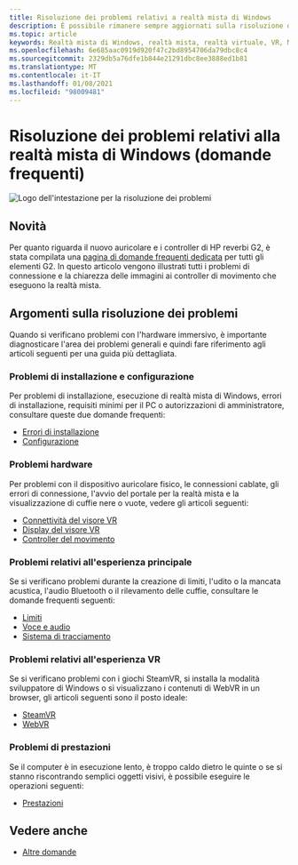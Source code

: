 ```yaml
---
title: Risoluzione dei problemi relativi a realtà mista di Windows
description: È possibile rimanere sempre aggiornati sulla risoluzione dei problemi di Microsoft Mixed Reality che va oltre la documentazione del supporto clienti standard.
ms.topic: article
keywords: Realtà mista di Windows, realtà mista, realtà virtuale, VR, MR, risoluzione dei problemi, errori, guida, supporto
ms.openlocfilehash: 6e685aac0919d920f47c2bd8954706da79dbc8c4
ms.sourcegitcommit: 2329db5a76dfe1b844e21291dbc8ee3888ed1b81
ms.translationtype: MT
ms.contentlocale: it-IT
ms.lasthandoff: 01/08/2021
ms.locfileid: "98009481"
---
```

# <a name="troubleshooting-windows-mixed-reality-faqs"></a>Risoluzione dei problemi relativi alla realtà mista di Windows (domande frequenti)

![Logo dell'intestazione per la risoluzione dei problemi](images/1050px-Mixedrealityportal.png)

## <a name="whats-new"></a>Novità

Per quanto riguarda il nuovo auricolare e i controller di HP reverbi G2, è stata compilata una [pagina di domande frequenti dedicata](reverbG2-faq.md) per tutti gli elementi G2. In questo articolo vengono illustrati tutti i problemi di connessione e la chiarezza delle immagini ai controller di movimento che eseguono la realtà mista.

## <a name="troubleshooting-topics"></a>Argomenti sulla risoluzione dei problemi

Quando si verificano problemi con l'hardware immersivo, è importante diagnosticare l'area dei problemi generali e quindi fare riferimento agli articoli seguenti per una guida più dettagliata. 

### <a name="installation-and-setup-issues"></a>Problemi di installazione e configurazione

Per problemi di installazione, esecuzione di realtà mista di Windows, errori di installazione, requisiti minimi per il PC o autorizzazioni di amministratore, consultare queste due domande frequenti:

- [Errori di installazione](installation_errors.md)
- [Configurazione](wmr-setup-faq.md)

### <a name="hardware-issues"></a>Problemi hardware

Per problemi con il dispositivo auricolare fisico, le connessioni cablate, gli errori di connessione, l'avvio del portale per la realtà mista e la visualizzazione di cuffie nere o vuote, vedere gli articoli seguenti:

- [Connettività del visore VR](headset-connectivity.md)
- [Display del visore VR](headset-display.md)
- [Controller del movimento](motion-controller-problems.md)

### <a name="core-experience-issues"></a>Problemi relativi all'esperienza principale

Se si verificano problemi durante la creazione di limiti, l'udito o la mancata acustica, l'audio Bluetooth o il rilevamento delle cuffie, consultare le domande frequenti seguenti:

- [Limiti](boundary-questions.md)
- [Voce e audio](speech-and-audio.md)
- [Sistema di tracciamento](tracking.md)

### <a name="vr-experience-issues"></a>Problemi relativi all'esperienza VR

Se si verificano problemi con i giochi SteamVR, si installa la modalità sviluppatore di Windows o si visualizzano i contenuti di WebVR in un browser, gli articoli seguenti sono il posto ideale:

- [SteamVR](steamvr-questions.md)
- [WebVR](webvr-questions.md)

### <a name="performance-issues"></a>Problemi di prestazioni 

Se il computer è in esecuzione lento, è troppo caldo dietro le quinte o se si stanno riscontrando semplici oggetti visivi, è possibile eseguire le operazioni seguenti:

- [Prestazioni](performance-questions.md)

## <a name="see-also"></a>Vedere anche
- [Altre domande](other-questions.md)
